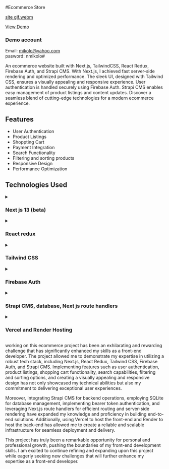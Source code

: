 #Ecommerce Store

[site gif.webm](https://github.com/Ofonna-N/bags-n-shoes--ecommerce-stroe-/assets/108894366/615ad529-ad4c-4a35-b92e-c25c2ee21181)

[View Demo](https://bags-n-shoes-ecommerce-store.vercel.app/)


### Demo account<br>
Email: mikolo@yahoo.com <br>
pasword: nmikolo#

An ecommerce website built with Next.js, TailwindCSS, React Redux, Firebase Auth, and Strapi CMS. With Next.js, I achieved fast server-side rendering and optimized performance. The sleek UI, designed with Tailwind CSS, ensures a visually appealing and responsive experience. User authentication is handled securely using Firebase Auth. Strapi CMS enables easy management of product listings and content updates. Discover a seamless blend of cutting-edge technologies for a modern ecommerce experience.

## Features
- User Authentication
- Product Listings
- Shoppting Cart
- Payment Integration
- Search Functionality
- Filtering and sorting products
- Responsive Design
- Performance Optimization


## Technologies Used
<details>
  <summary> <h3> Next js 13 (beta)</h3> </summary>
  I utilized the cutting-edge features of Next.js 13's beta app, harnessing its powerful capabilities to enhance the ecommerce project.

  Routing was made effortless with the file-system based router built on top of Server Components. This allowed me to easily implement layouts, nested routing, loading states, error handling, and more, ensuring smooth and intuitive navigation throughout the site.

  To achieve optimal rendering performance, I leveraged the benefits of both client-side and server-side rendering with Client and Server Components. I took advantage of Next.js' Static and Dynamic Rendering options on the server, optimizing the streaming process for both the Edge and Node.js runtimes. This ensured efficient content delivery and enhanced the overall user experience.

  Simplified data fetching was made possible through the async/await support in React Components and the fetch()s API. This aligned perfectly with React and the Web Platform, allowing me to effortlessly retrieve data and seamlessly integrate it into the application.

  For styling, Next.js 13 provided excellent support for various styling methods, including CSS Modules, Tailwind CSS, and CSS-in-JS. This flexibility enabled me to choose the preferred styling approach for the project, ensuring consistent and visually appealing designs.

  To further enhance the performance and user experience, I implemented image, font, and script optimizations. These optimizations targeted Core Web Vitals, resulting in improved loading times and a smoother overall experience for users.

  Additionally, Next.js 13 offered improved support for TypeScript, featuring better type checking and more efficient compilation. I took advantage of the custom TypeScript Plugin and type checker, which streamlined the development process and enhanced the codebase's maintainability.
</details>

<details>
  <summary> <h3> React redux </h3> </summary>
  I utilized React Redux for efficient global state management throughout my ecommerce project. By leveraging React Redux, I ensured seamless communication and synchronization of states across various components in the application. One key area where React Redux played a crucial role was in managing the shopping cart functionality. With the help of Redux's centralized store, I could easily add, remove, and update items in the cart, ensuring a smooth and consistent user experience. Additionally, I utilized React Redux to handle the state of filters applied across different panels in the application. This allowed users to refine their product search by applying various filters such as price range, category, or brand, ensuring a personalized and tailored shopping experience. Furthermore, React Redux empowered me to manage the state of toggleable side menus, enabling users to conveniently navigate through different sections of the app. By effectively utilizing React Redux for global state management, I streamlined the user interface and ensured that data was consistently and accurately shared across relevant components.
</details>

<details>
  <summary> <h3> Tailwind CSS </h3> </summary>
  Tailwind CSS proved to be an invaluable tool in making my ecommerce site fully responsive. With its utility-first approach, Tailwind CSS made the process of creating a responsive design effortless and efficient. By leveraging its extensive set of pre-defined classes, I was able to apply responsive styles to different elements with ease. Whether it was adjusting the layout, font sizes, or spacing, Tailwind CSS provided me with the flexibility to create a visually appealing and user-friendly experience across various devices and screen sizes. The simplicity and scalability of Tailwind CSS significantly streamlined the responsive design process, allowing me to focus on delivering a seamless browsing experience for users on desktop, tablets, and mobile devices.
</details>

<details>
  <summary> <h3> Firebase Auth </h3> </summary>
  For user authentication, I leveraged the power of Firebase Auth in my ecommerce project, ensuring a seamless sign-up and login experience for users. By integrating Firebase Auth, I was able to provide a secure and efficient authentication process. Users can easily create new accounts, log in with their credentials, and enjoy a personalized shopping experience tailored to their preferences. Firebase Auth handles the authentication flow, including email verification and password reset functionality, allowing users to engage with the platform effortlessly. This seamless integration of Firebase Auth showcases my ability to implement robust authentication systems and prioritize user security in my front-end development projects.
</details>

<details>
  <summary> <h3> Strapi CMS, database, Next js route handlers </h3> </summary>
  I utilized Strapi CMS as the backend solution for my ecommerce project, enabling seamless CRUD (Create, Read, Update, Delete) operations. To ensure efficient data storage and retrieval, I integrated SQLite as the database for the project.

For secure API communication between the front end and the backend, I implemented a bearer token authentication mechanism. This approach provides an additional layer of security by requiring a valid token for accessing protected routes and performing authorized actions.

To handle the routing and server-side rendering (SSR) aspects of the application, I leveraged the powerful Next.js framework. Next.js route handlers allowed me to define custom API endpoints, which efficiently handled specific requests and seamlessly connected with the Strapi CMS backend.

By combining Strapi CMS, SQLite, bearer token authentication, and Next.js route handlers, I was able to create a robust and scalable backend infrastructure that supported smooth CRUD operations while ensuring data security and efficient API communication.

This comprehensive backend setup demonstrates my ability to integrate different technologies and frameworks, showcasing my skills in building end-to-end solutions that provide a seamless user experience while ensuring data integrity and security.
</details>

<details>
  <summary> <h3> Vercel and Render Hosting </h3> </summary>
 
I utilized Vercel to host the front-end portion of my ecommerce site, ensuring a reliable and scalable hosting solution. Vercel's platform allowed me to deploy and serve my Next.js application with ease, providing high-performance delivery and automatic scaling capabilities.

For the back-end part of the site, I chose Render as the hosting platform. Render offered a robust and flexible environment for deploying my Strapi CMS-powered backend. With Render, I could effortlessly manage the backend infrastructure, ensuring smooth operations, and efficient scaling as needed.

By leveraging Vercel and Render, I created a seamless integration between the front-end and back-end components of my ecommerce site. This combination of hosting platforms provided a reliable and scalable infrastructure, allowing me to deliver an optimal user experience while efficiently managing the deployment and hosting processes.p demonstrates my ability to integrate different technologies and frameworks, showcasing my skills in building end-to-end solutions that provide a seamless user experience while ensuring data integrity and security.
</details>

working on this ecommerce project has been an exhilarating and rewarding challenge that has significantly enhanced my skills as a front-end developer. The project allowed me to demonstrate my expertise in utilizing a robust tech stack, including Next.js, React Redux, Tailwind CSS, Firebase Auth, and Strapi CMS. Implementing features such as user authentication, product listings, shopping cart functionality, search capabilities, filtering and sorting options, and creating a visually appealing and responsive design has not only showcased my technical abilities but also my commitment to delivering exceptional user experiences.

Moreover, integrating Strapi CMS for backend operations, employing SQLite for database management, implementing bearer token authentication, and leveraging Next.js route handlers for efficient routing and server-side rendering have expanded my knowledge and proficiency in building end-to-end solutions. Additionally, using Vercel to host the front-end and Render to host the back-end has allowed me to create a reliable and scalable infrastructure for seamless deployment and delivery.

This project has truly been a remarkable opportunity for personal and professional growth, pushing the boundaries of my front-end development skills. I am excited to continue refining and expanding upon this project while eagerly seeking new challenges that will further enhance my expertise as a front-end developer.
